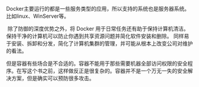 ​	Docker主要运行的都是一些服务类型的应用，所以支持的系统也是服务器系统。比如linux、WinServer等。

​	除了防御的深度优势之外，将 Docker 用于日常任务还有助于保持计算机清洁。 保持干净的计算机可以防止你遇到共享资源问题并简化软件安装和删除。 同样易于安装、拆卸和分发，简化了计算机集群的管理，并可能从根本上改变公司对维护的看法。

​	但是容器有些场合是不合适的。容器不能用于那些需要机器全部访问权限的安全程序。在写这个书之前，这样做反正是很复杂的。容器并不是一个万无一失的安全解决方案，但是确实可以预防很多攻击。